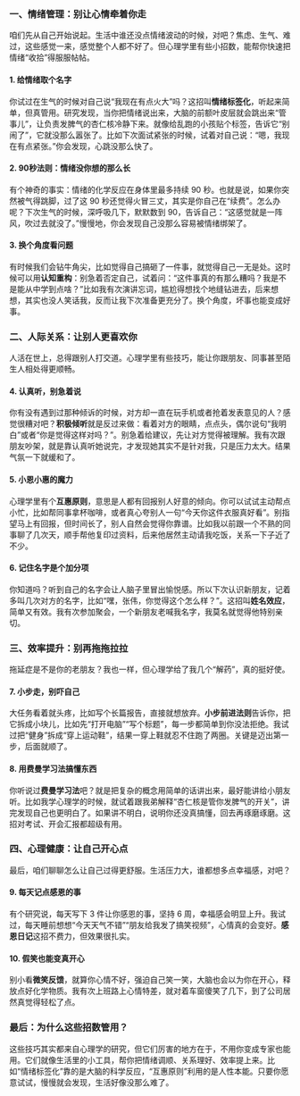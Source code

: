 ### 一、情绪管理：别让心情牵着你走

咱们先从自己开始说起。生活中谁还没点情绪波动的时候，对吧？焦虑、生气、难过，这些感觉一来，感觉整个人都不好了。但心理学里有些小招数，能帮你快速把情绪“收拾”得服服帖帖。

#### 1. 给情绪取个名字
你试过在生气的时候对自己说“我现在有点火大”吗？这招叫**情绪标签化**，听起来简单，但真管用。研究发现，当你把情绪说出来，大脑的前额叶皮层就会跳出来“管事儿”，让负责发脾气的杏仁核冷静下来。就像给乱跑的小孩贴个标签，告诉它“别闹了”，它就没那么嚣张了。比如下次面试紧张的时候，试着对自己说：“嗯，我现在有点紧张。”你会发现，心跳没那么快了。

#### 2. 90秒法则：情绪没你想的那么长
有个神奇的事实：情绪的化学反应在身体里最多持续 90 秒。也就是说，如果你突然被气得跳脚，过了这 90 秒还觉得火冒三丈，其实是你自己在“续费”。怎么办呢？下次生气的时候，深呼吸几下，默默数到 90，告诉自己：“这感觉就是一阵风，吹过去就没了。”慢慢地，你会发现自己没那么容易被情绪绑架了。

#### 3. 换个角度看问题
有时候我们会钻牛角尖，比如觉得自己搞砸了一件事，就觉得自己一无是处。这时候可以用**认知重构**：别急着否定自己，试着问：“这件事真的有那么糟吗？我是不是能从中学到点啥？”比如我有次演讲忘词，尴尬得想找个地缝钻进去，后来想想，其实也没人笑话我，反而让我下次准备更充分了。换个角度，坏事也能变成好事。



### 二、人际关系：让别人更喜欢你

人活在世上，总得跟别人打交道。心理学里有些技巧，能让你跟朋友、同事甚至陌生人相处得更顺畅。

#### 4. 认真听，别急着说
你有没有遇到过那种倾诉的时候，对方却一直在玩手机或者抢着发表意见的人？感觉很糟对吧？**积极倾听**就是反过来做：看着对方的眼睛，点点头，偶尔说句“我明白”或者“你是觉得这样对吗？”。别急着给建议，先让对方觉得被理解。我有次跟朋友吵架，就是靠认真听她说完，才发现她其实不是针对我，只是压力太大。结果气氛一下就缓和了。

#### 5. 小恩小惠的魔力
心理学里有个**互惠原则**，意思是人都有回报别人好意的倾向。你可以试试主动帮点小忙，比如帮同事拿杯咖啡，或者真心夸别人一句“今天你这件衣服真好看”。别指望马上有回报，但时间长了，别人自然会觉得你靠谱。比如我以前跟一个不熟的同事聊了几次天，顺手帮他复印过资料，后来他居然主动请我吃饭，关系一下子近了不少。

#### 6. 记住名字是个加分项
你知道吗？听到自己的名字会让人脑子里冒出愉悦感。所以下次认识新朋友，记着多叫几次对方的名字，比如“嘿，张伟，你觉得这个怎么样？”。这招叫**姓名效应**，简单又有效。我有次参加聚会，一个新朋友老喊我名字，我莫名就觉得他特别亲切。



### 三、效率提升：别再拖拖拉拉

拖延症是不是你的老朋友？我也一样，但心理学给了我几个“解药”，真的挺好使。

#### 7. 小步走，别吓自己
大任务看着就头疼，比如写个长篇报告，直接就想放弃。**小步前进法则**告诉你，把它拆成小块儿，比如先“打开电脑”“写个标题”，每一步都简单到你没法拒绝。我试过把“健身”拆成“穿上运动鞋”，结果一穿上鞋就忍不住跑了两圈。关键是迈出第一步，后面就顺了。

#### 8. 用费曼学习法搞懂东西
你听说过**费曼学习法**吧？就是把复杂的概念用简单的话讲出来，最好能讲给小朋友听。比如我学心理学的时候，就试着跟我弟解释“杏仁核是管你发脾气的开关”，讲完发现自己也更明白了。如果讲不明白，说明你还没真搞懂，回去再琢磨琢磨。这招对考试、开会汇报都超级有用。



### 四、心理健康：让自己开心点

最后，咱们聊聊怎么让自己过得更舒服。生活压力大，谁都想多点幸福感，对吧？

#### 9. 每天记点感恩的事
有个研究说，每天写下 3 件让你感恩的事，坚持 6 周，幸福感会明显上升。我试过，每天睡前想想“今天天气不错”“朋友给我发了搞笑视频”，心情真的会变好。**感恩日记**这招不费力，但效果很扎实。

#### 10. 假笑也能变真开心
别小看**微笑反馈**，就算你心情不好，强迫自己笑一笑，大脑也会以为你在开心，释放点好化学物质。我有次上班路上心情特差，就对着车窗傻笑了几下，到了公司居然真觉得轻松了点。



### 最后：为什么这些招数管用？

这些技巧其实都来自心理学的研究，但它们厉害的地方在于，不用你变成专家也能用。它们就像生活里的小工具，帮你把情绪调顺、关系理好、效率提上来。比如“情绪标签化”靠的是大脑的科学反应，“互惠原则”利用的是人性本能。只要你愿意试试，慢慢就会发现，生活好像没那么难了。
